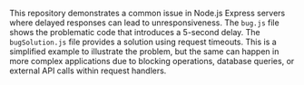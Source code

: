 This repository demonstrates a common issue in Node.js Express servers where delayed responses can lead to unresponsiveness. The `bug.js` file shows the problematic code that introduces a 5-second delay.  The `bugSolution.js` file provides a solution using request timeouts.  This is a simplified example to illustrate the problem, but the same can happen in more complex applications due to blocking operations, database queries, or external API calls within request handlers.